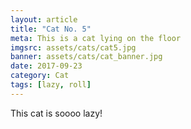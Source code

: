 ```yaml
---
layout: article
title: "Cat No. 5"
meta: This is a cat lying on the floor
imgsrc: assets/cats/cat5.jpg
banner: assets/cats/cat_banner.jpg
date: 2017-09-23
category: Cat
tags: [lazy, roll]
---
```


This cat is soooo lazy!